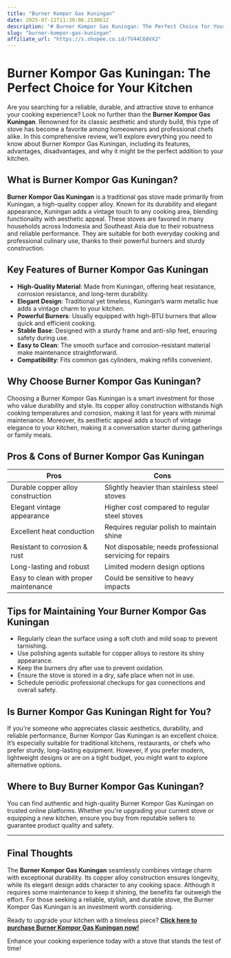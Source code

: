 ```yaml
---
title: "Burner Kompor Gas Kuningan"
date: 2025-07-11T11:39:06.213061Z
description: "# Burner Kompor Gas Kuningan: The Perfect Choice for Your Kitchen  ..."
slug: "burner-kompor-gas-kuningan"
affiliate_url: "https://s.shopee.co.id/7V44C68VX2"
---
```

# Burner Kompor Gas Kuningan: The Perfect Choice for Your Kitchen  

Are you searching for a reliable, durable, and attractive stove to enhance your cooking experience? Look no further than the **Burner Kompor Gas Kuningan**. Renowned for its classic aesthetic and sturdy build, this type of stove has become a favorite among homeowners and professional chefs alike. In this comprehensive review, we’ll explore everything you need to know about Burner Kompor Gas Kuningan, including its features, advantages, disadvantages, and why it might be the perfect addition to your kitchen.

## What is Burner Kompor Gas Kuningan?  

**Burner Kompor Gas Kuningan** is a traditional gas stove made primarily from Kuningan, a high-quality copper alloy. Known for its durability and elegant appearance, Kuningan adds a vintage touch to any cooking area, blending functionality with aesthetic appeal. These stoves are favored in many households across Indonesia and Southeast Asia due to their robustness and reliable performance. They are suitable for both everyday cooking and professional culinary use, thanks to their powerful burners and sturdy construction.

## Key Features of Burner Kompor Gas Kuningan  

- **High-Quality Material**: Made from Kuningan, offering heat resistance, corrosion resistance, and long-term durability.
- **Elegant Design**: Traditional yet timeless, Kuningan’s warm metallic hue adds a vintage charm to your kitchen.
- **Powerful Burners**: Usually equipped with high-BTU burners that allow quick and efficient cooking.
- **Stable Base**: Designed with a sturdy frame and anti-slip feet, ensuring safety during use.
- **Easy to Clean**: The smooth surface and corrosion-resistant material make maintenance straightforward.
- **Compatibility**: Fits common gas cylinders, making refills convenient.

## Why Choose Burner Kompor Gas Kuningan?  

Choosing a Burner Kompor Gas Kuningan is a smart investment for those who value durability and style. Its copper alloy construction withstands high cooking temperatures and corrosion, making it last for years with minimal maintenance. Moreover, its aesthetic appeal adds a touch of vintage elegance to your kitchen, making it a conversation starter during gatherings or family meals.

## Pros & Cons of Burner Kompor Gas Kuningan  

| **Pros**                                            | **Cons**                                            |
|-----------------------------------------------------|--------------------------------------------------|
| Durable copper alloy construction                | Slightly heavier than stainless steel stoves   |
| Elegant vintage appearance                        | Higher cost compared to regular steel stoves   |
| Excellent heat conduction                          | Requires regular polish to maintain shine    |
| Resistant to corrosion & rust                      | Not disposable; needs professional servicing for repairs |
| Long-lasting and robust                          | Limited modern design options                   |
| Easy to clean with proper maintenance             | Could be sensitive to heavy impacts           |

## Tips for Maintaining Your Burner Kompor Gas Kuningan  

- Regularly clean the surface using a soft cloth and mild soap to prevent tarnishing.
- Use polishing agents suitable for copper alloys to restore its shiny appearance.
- Keep the burners dry after use to prevent oxidation.
- Ensure the stove is stored in a dry, safe place when not in use.
- Schedule periodic professional checkups for gas connections and overall safety.

## Is Burner Kompor Gas Kuningan Right for You?  

If you're someone who appreciates classic aesthetics, durability, and reliable performance, Burner Kompor Gas Kuningan is an excellent choice. It’s especially suitable for traditional kitchens, restaurants, or chefs who prefer sturdy, long-lasting equipment. However, if you prefer modern, lightweight designs or are on a tight budget, you might want to explore alternative options.

## Where to Buy Burner Kompor Gas Kuningan?  

You can find authentic and high-quality Burner Kompor Gas Kuningan on trusted online platforms. Whether you're upgrading your current stove or equipping a new kitchen, ensure you buy from reputable sellers to guarantee product quality and safety.

---

## Final Thoughts  

The **Burner Kompor Gas Kuningan** seamlessly combines vintage charm with exceptional durability. Its copper alloy construction ensures longevity, while its elegant design adds character to any cooking space. Although it requires some maintenance to keep it shining, the benefits far outweigh the effort. For those seeking a reliable, stylish, and durable stove, the Burner Kompor Gas Kuningan is an investment worth considering.  

Ready to upgrade your kitchen with a timeless piece? **[Click here to purchase Burner Kompor Gas Kuningan now!](https://s.shopee.co.id/7V44C68VX2)**  

Enhance your cooking experience today with a stove that stands the test of time!
